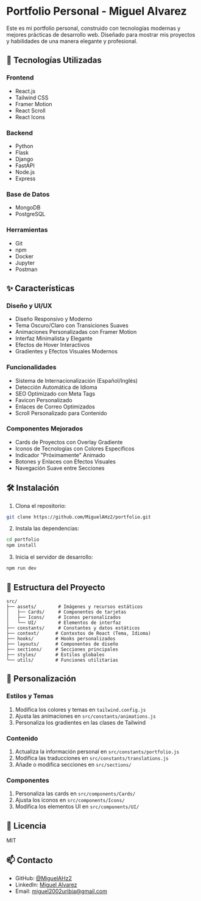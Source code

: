 # Portfolio Personal - Miguel Alvarez

Este es mi portfolio personal, construido con tecnologías modernas y mejores prácticas de desarrollo web. Diseñado para mostrar mis proyectos y habilidades de una manera elegante y profesional.

## 🚀 Tecnologías Utilizadas

### Frontend
- React.js
- Tailwind CSS
- Framer Motion
- React Scroll
- React Icons

### Backend
- Python
- Flask
- Django
- FastAPI
- Node.js
- Express

### Base de Datos
- MongoDB
- PostgreSQL

### Herramientas
- Git
- npm
- Docker
- Jupyter
- Postman

## ✨ Características

### Diseño y UI/UX
- Diseño Responsivo y Moderno
- Tema Oscuro/Claro con Transiciones Suaves
- Animaciones Personalizadas con Framer Motion
- Interfaz Minimalista y Elegante
- Efectos de Hover Interactivos
- Gradientes y Efectos Visuales Modernos

### Funcionalidades
- Sistema de Internacionalización (Español/Inglés)
- Detección Automática de Idioma
- SEO Optimizado con Meta Tags
- Favicon Personalizado
- Enlaces de Correo Optimizados
- Scroll Personalizado para Contenido

### Componentes Mejorados
- Cards de Proyectos con Overlay Gradiente
- Iconos de Tecnologías con Colores Específicos
- Indicador "Próximamente" Animado
- Botones y Enlaces con Efectos Visuales
- Navegación Suave entre Secciones

## 🛠️ Instalación

1. Clona el repositorio:
```bash
git clone https://github.com/MiguelAHz2/portfolio.git
```

2. Instala las dependencias:
```bash
cd portfolio
npm install
```

3. Inicia el servidor de desarrollo:
```bash
npm run dev
```

## 📁 Estructura del Proyecto

```
src/
├── assets/        # Imágenes y recursos estáticos
│   ├── Cards/     # Componentes de tarjetas
│   ├── Icons/     # Iconos personalizados
│   └── UI/        # Elementos de interfaz
├── constants/     # Constantes y datos estáticos
├── context/      # Contextos de React (Tema, Idioma)
├── hooks/        # Hooks personalizados
├── layouts/      # Componentes de diseño
├── sections/     # Secciones principales
├── styles/       # Estilos globales
└── utils/        # Funciones utilitarias
```

## 🎨 Personalización

### Estilos y Temas
1. Modifica los colores y temas en `tailwind.config.js`
2. Ajusta las animaciones en `src/constants/animations.js`
3. Personaliza los gradientes en las clases de Tailwind

### Contenido
1. Actualiza la información personal en `src/constants/portfolio.js`
2. Modifica las traducciones en `src/constants/translations.js`
3. Añade o modifica secciones en `src/sections/`

### Componentes
1. Personaliza las cards en `src/components/Cards/`
2. Ajusta los iconos en `src/components/Icons/`
3. Modifica los elementos UI en `src/components/UI/`

## 📝 Licencia

MIT

## 📫 Contacto

- GitHub: [@MiguelAHz2](https://github.com/MiguelAHz2)
- LinkedIn: [Miguel Alvarez](https://www.linkedin.com/in/miguel-jose-alvarez-henriquez-391144191/)
- Email: [miguel2002uribia@gmail.com](https://mail.google.com/mail/?view=cm&fs=1&to=miguel2002uribia@gmail.com)
